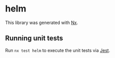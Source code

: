 # helm

This library was generated with [Nx](https://nx.dev).

## Running unit tests

Run `nx test helm` to execute the unit tests via [Jest](https://jestjs.io).
